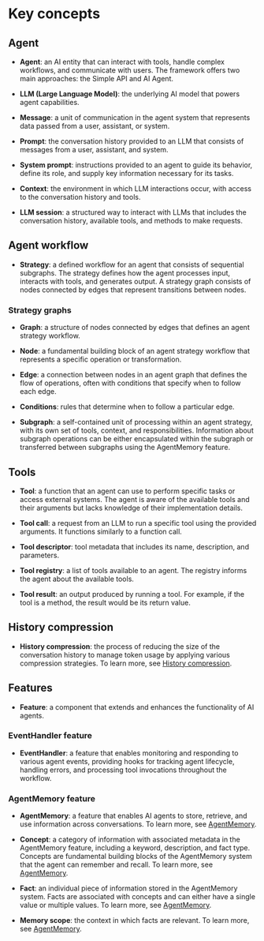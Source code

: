 # Key concepts

## Agent

- **Agent**: an AI entity that can interact with tools, handle complex workflows, and communicate with
  users. The framework offers two main approaches: the Simple API and AI Agent.

- **LLM (Large Language Model)**: the underlying AI model that powers agent capabilities.

- **Message**: a unit of communication in the agent system that represents data passed from a user, assistant, or system.

- **Prompt**: the conversation history provided to an LLM that consists of messages from a user, assistant, and system.

- **System prompt**: instructions provided to an agent to guide its behavior, define its role, and supply key information necessary for its tasks.

- **Context**: the environment in which LLM interactions occur, with access to the conversation history and
  tools.

- **LLM session**: a structured way to interact with LLMs that includes the conversation history, available tools,
  and methods to make requests.

## Agent workflow

- **Strategy**: a defined workflow for an agent that consists of sequential subgraphs.
The strategy defines how the agent processes input, interacts with tools, and generates output.
A strategy graph consists of nodes connected by edges that represent transitions between nodes.

### Strategy graphs

- **Graph**: a structure of nodes connected by edges that defines an agent strategy workflow.

- **Node**: a fundamental building block of an agent strategy workflow that represents a specific operation or transformation.

- **Edge**: a connection between nodes in an agent graph that defines the flow of operations, often with conditions
  that specify when to follow each edge.

- **Conditions**: rules that determine when to follow a particular edge.

- **Subgraph**: a self-contained unit of processing within an agent strategy, with its own set of tools, context, and
responsibilities. Information about subgraph operations can be either encapsulated within the subgraph or transferred between
subgraphs using the AgentMemory feature.

## Tools

- **Tool**: a function that an agent can use to perform specific tasks or access external systems. The agent is aware of the
available tools and their arguments but lacks knowledge of their implementation details.

- **Tool call**: a request from an LLM to run a specific tool using the provided arguments. It functions similarly to a function call.

- **Tool descriptor**: tool metadata that includes its name, description, and parameters.

- **Tool registry**: a list of tools available to an agent. The registry informs the agent about the available tools.

- **Tool result**: an output produced by running a tool. For example, if the tool is a method, the result would be its return value.

## History compression

- **History compression**: the process of reducing the size of the conversation history to manage token usage by applying various compression strategies.
To learn more, see [History compression](history-compression.md).

## Features

- **Feature**: a component that extends and enhances the functionality of AI agents.

### EventHandler feature

- **EventHandler**: a feature that enables monitoring and responding to various agent events, providing hooks for tracking agent lifecycle, handling errors, and processing tool invocations 
  throughout the workflow.

### AgentMemory feature

- **AgentMemory**: a feature that enables AI agents to store, retrieve, and use information across conversations. To learn more, see [AgentMemory](agent-memory.md).

- **Concept**: a category of information with associated metadata in the AgentMemory feature, including a keyword,
description, and fact type. Concepts are fundamental building blocks of the AgentMemory system that the agent can remember and recall.
To learn more, see [AgentMemory](agent-memory.md).

- **Fact**: an individual piece of information stored in the AgentMemory system.
Facts are associated with concepts and can either have a single value or multiple values.
To learn more, see [AgentMemory](agent-memory.md).

- **Memory scope**: the context in which facts are relevant. To learn more, see [AgentMemory](agent-memory.md).
